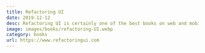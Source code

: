 ```yaml
---
title: Refactoring UI
date: 2019-12-12
desc: Refactoring UI is certainly one of the best books on web and mobile UI/UX I've ever read. Along with Krug's Don't Make Me Think, it should be in the library of anyone involved in UI design. Great details and with great practical examples and comparisons.
image: images/books/refactoring-UI.webp
category: books
url: https://www.refactoringui.com
---
```

